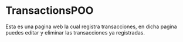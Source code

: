 # TransactionsPOO

Esta es una pagina web la cual registra transacciones, en dicha pagina puedes editar y eliminar las transacciones ya registradas.
